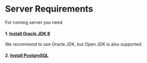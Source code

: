 # Server Requirements

For running server you need

#### 1. [Install Oracle JDK 8](install-jdk.md)

We recommend to use Oracle JDK, but Open JDK is also supported.

#### 2. [Install PostgreSQL](install-psql.md)
